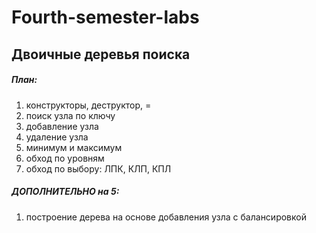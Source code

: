 # Fourth-semester-labs

## Двоичные деревья поиска

##### План:
1. конструкторы, деструктор, =
1. поиск узла по ключу
1. добавление узла
1. удаление узла
1. минимум и максимум
1. обход по уровням
1. обход по выбору: ЛПК, КЛП, КПЛ

##### ДОПОЛНИТЕЛЬНО на 5:
1. построение дерева на основе добавления узла с балансировкой
